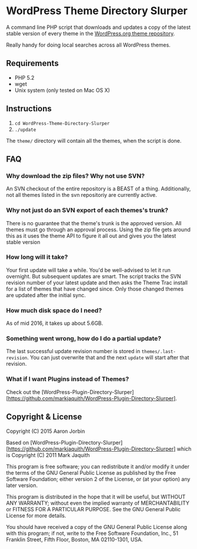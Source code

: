 WordPress Theme Directory Slurper
==================================

A command line PHP script that downloads and updates a copy of the latest stable
version of every theme in the [WordPress.org theme repository][repo].

Really handy for doing local searches across all WordPress themes.

[repo]: http://wordpress.org/themes/

Requirements
------------

* PHP 5.2
* wget
* Unix system (only tested on Mac OS X)

Instructions
------------

1. `cd WordPress-Theme-Directory-Slurper`
2. `./update`

The `theme/` directory will contain all the themes, when the script is done.

FAQ
----

### Why download the zip files? Why not use SVN? ###

An SVN checkout of the entire repository is a BEAST of a thing. Additionally, not all themes listed in the svn repositoriy are currently active.

### Why not just do an SVN export of each themes's trunk? ###

There is no guarantee that the theme's trunk is the approved version. All themes must go through an approval process. Using the zip file gets around this as it uses the theme API to figure it all out and gives you the latest stable version

### How long will it take? ###

Your first update will take a while. You'd be well-advised to let it run overnight. But subsequent updates are smart. The script tracks the SVN revision number of your latest update and then asks the Theme Trac install for a list of themes that have changed since. Only those changed themes are updated after the initial sync.

### How much disk space do I need? ###

As of mid 2016, it takes up about 5.6GB.

### Something went wrong, how do I do a partial update? ###

The last successful update revision number is stored in `themes/.last-revision`. You can just overwrite that and the next `update` will start after that revision.

### What if I want Plugins instead of Themes? ###
Check out the [WordPress-Plugin-Directory-Slurper][https://github.com/markjaquith/WordPress-Plugin-Directory-Slurper].

Copyright & License
-------------------
Copyright (C) 2015 Aaron Jorbin

Based on [WordPress-Plugin-Directory-Slurper][https://github.com/markjaquith/WordPress-Plugin-Directory-Slurper] which is Copyright (C) 2011 Mark Jaquith

This program is free software; you can redistribute it and/or
modify it under the terms of the GNU General Public License
as published by the Free Software Foundation; either version 2
of the License, or (at your option) any later version.

This program is distributed in the hope that it will be useful,
but WITHOUT ANY WARRANTY; without even the implied warranty of
MERCHANTABILITY or FITNESS FOR A PARTICULAR PURPOSE.  See the
GNU General Public License for more details.

You should have received a copy of the GNU General Public License
along with this program; if not, write to the Free Software
Foundation, Inc., 51 Franklin Street, Fifth Floor, Boston, MA  02110-1301, USA.
